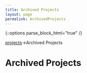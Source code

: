 ```yaml
---
title: Archived Projects
layout: page
permalink: ArchivedProjects
---
```

   {::options parse_block_html="true" /}

<a href="/Projects">projects</a>->Archived Projects

<h1 id="top">Archived Projects</h1>
